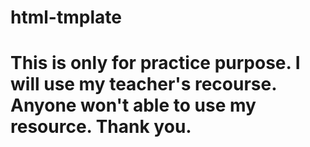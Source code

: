 # html-tmplate
# This is only for practice purpose. I will use my teacher's recourse. Anyone won't able to use my resource. Thank you. 
